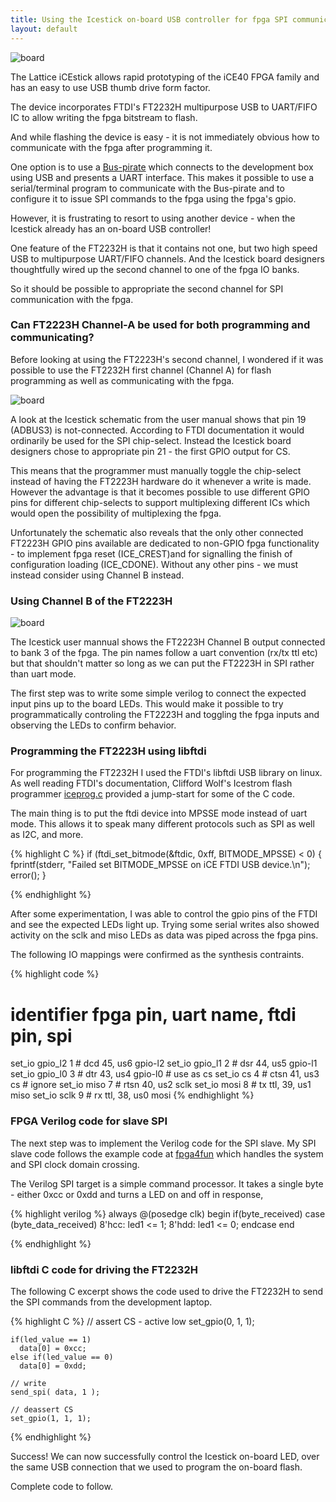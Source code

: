 ```yaml
---
title: Using the Icestick on-board USB controller for fpga SPI communication as well as flashing
layout: default
---
```


![board](/public/images/icestick/DSC02689.JPG)


The Lattice iCEstick allows rapid prototyping of the iCE40 FPGA family and has an easy to use USB thumb drive form factor. 

The device incorporates FTDI's FT2232H multipurpose USB to UART/FIFO IC to allow writing the fpga bitstream to flash. 

And while flashing the device is easy - it is not immediately obvious how to communicate with the fpga after programming it. 

One option is to use a [Bus-pirate](http://dangerousprototypes.com/docs/Bus_Pirate) which connects to the development box using USB and presents a UART interface. This makes it possible to use a serial/terminal program to communicate with the Bus-pirate and to configure it to issue SPI commands to the fpga using the fpga's gpio.

However, it is frustrating to resort to using another device - when the Icestick already has an on-board USB controller!

One feature of the FT2232H is that it contains not one, but two high speed USB to multipurpose UART/FIFO channels. And the Icestick board designers thoughtfully wired up the second channel to one of the fpga IO banks.

So it should be possible to appropriate the second channel for SPI communication with the fpga.


### Can FT2223H Channel-A be used for both programming and communicating?

Before looking at using the FT2223H's second channel, I wondered if it was possible to use the FT2232H first channel (Channel A) for flash programming as well as communicating with the fpga.

![board](/public/images/icestick/DSC02711.JPG)

A look at the Icestick schematic from the user manual shows that pin 19 (ADBUS3) is not-connected. According to FTDI documentation it would ordinarily be used for the SPI chip-select. Instead the Icestick board designers chose to appropriate pin 21 - the first GPIO output for CS. 

This means that the programmer must manually toggle the chip-select instead of having the FT2223H hardware do it whenever a write is made. However the advantage is that it becomes possible to use different GPIO pins for different chip-selects to support multiplexing different ICs which would open the possibility of multiplexing the fpga.

Unfortunately the schematic also reveals that the only other connected FT2223H GPIO pins available are dedicated to non-GPIO fpga functionality - to implement fpga reset (ICE_CREST)and for signalling the finish of configuration loading (ICE_CDONE). Without any other pins - we must instead consider using Channel B instead.


### Using Channel B of the FT2223H


![board](/public/images/icestick/DSC02714.JPG)

The Icestick user mannual shows the FT2223H Channel B output connected to bank 3 of the fpga. The pin names follow a uart convention (rx/tx ttl etc) but that shouldn't matter so long as we can put the FT2223H in SPI rather than uart mode.

The first step was to write some simple verilog to connect the expected input pins up to the board LEDs. This would make it possible to try programmatically controling the FT2223H and toggling the fpga inputs and observing the LEDs to confirm behavior.


### Programming the FT2223H using libftdi

For programming the FT2232H I used the FTDI's libftdi USB library on linux. As well reading FTDI's documentation, Clifford Wolf's Icestrom flash programmer [iceprog.c](https://github.com/cliffordwolf/icestorm/blob/master/iceprog/iceprog.c) provided a jump-start for some of the C code. 

The main thing is to put the ftdi device into MPSSE mode instead of uart mode. This allows it to speak many different protocols such as SPI as well as I2C, and more.


{% highlight C %}
  if (ftdi_set_bitmode(&ftdic, 0xff, BITMODE_MPSSE) < 0) {
    fprintf(stderr, "Failed set BITMODE_MPSSE on iCE FTDI USB device.\n");
    error();
  }

{% endhighlight %}


After some experimentation, I was able to control the gpio pins of the FTDI and see the expected LEDs light up. Trying some serial writes also showed activity on the sclk and miso LEDs as data was piped across the fpga pins.

The following IO mappings were confirmed as the synthesis contraints.  

{% highlight code %}

# identifier    fpga pin, uart name,  ftdi pin,     spi
set_io gpio_l2  1 #       dcd         45,   us6     gpio-l2
set_io gpio_l1  2 #       dsr         44,   us5     gpio-l1
set_io gpio_l0  3 #       dtr         43,   us4     gpio-l0     # use as cs
set_io cs       4 #       ctsn        41,   us3     cs          # ignore
set_io miso     7 #       rtsn        40,   us2     sclk
set_io mosi     8 #       tx ttl,     39,   us1     miso
set_io sclk     9 #       rx ttl,     38,   us0     mosi
{% endhighlight %}


### FPGA Verilog code for slave SPI

The next step was to implement the Verilog code for the SPI slave. My SPI slave code follows the example code at [fpga4fun](https://fpga4fun.com/SPI2.html) which handles the system and SPI clock domain crossing.


The Verilog SPI target is a simple command processor. It takes a single byte - either 0xcc or 0xdd and turns a LED on and off in response,

{% highlight verilog %}
  always @(posedge clk)
    begin
      if(byte_received)
        case (byte_data_received)
          8'hcc:
            led1 <= 1;
          8'hdd:
            led1 <= 0;
      endcase
    end

{% endhighlight %}


### libftdi C code for driving the FT2232H

The following C excerpt shows the code used to drive the FT2232H to send the SPI commands from the development laptop.

{% highlight C %}
   // assert CS - active low 
    set_gpio(0, 1, 1);

    if(led_value == 1)
      data[0] = 0xcc;
    else if(led_value == 0)
      data[0] = 0xdd;

    // write
    send_spi( data, 1 );

    // deassert CS
    set_gpio(1, 1, 1);
{% endhighlight %}


Success! We can now successfully control the Icestick on-board LED, over the same USB connection that we used to program the on-board flash.  

Complete code to follow.

